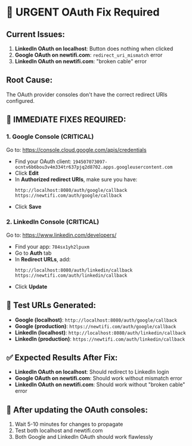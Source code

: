 # 🚨 URGENT OAuth Fix Required

## Current Issues:
1. **LinkedIn OAuth on localhost**: Button does nothing when clicked
2. **Google OAuth on newtifi.com**: `redirect_uri_mismatch` error
3. **LinkedIn OAuth on newtifi.com**: "broken cable" error

## Root Cause:
The OAuth provider consoles don't have the correct redirect URIs configured.

## 🔧 IMMEDIATE FIXES REQUIRED:

### 1. Google Console (CRITICAL)
Go to: https://console.cloud.google.com/apis/credentials
- Find your OAuth client: `194507073097-ocntv6b6bou3v4m334tr637pjq2d8702.apps.googleusercontent.com`
- Click **Edit**
- In **Authorized redirect URIs**, make sure you have:
  ```
  http://localhost:8080/auth/google/callback
  https://newtifi.com/auth/google/callback
  ```
- Click **Save**

### 2. LinkedIn Console (CRITICAL)
Go to: https://www.linkedin.com/developers/
- Find your app: `784sx1yh2lpuxm`
- Go to **Auth** tab
- In **Redirect URLs**, add:
  ```
  http://localhost:8080/auth/linkedin/callback
  https://newtifi.com/auth/linkedin/callback
  ```
- Click **Update**

## 🧪 Test URLs Generated:
- **Google (localhost)**: `http://localhost:8080/auth/google/callback`
- **Google (production)**: `https://newtifi.com/auth/google/callback`
- **LinkedIn (localhost)**: `http://localhost:8080/auth/linkedin/callback`
- **LinkedIn (production)**: `https://newtifi.com/auth/linkedin/callback`

## ✅ Expected Results After Fix:
- **LinkedIn OAuth on localhost**: Should redirect to LinkedIn login
- **Google OAuth on newtifi.com**: Should work without mismatch error
- **LinkedIn OAuth on newtifi.com**: Should work without "broken cable" error

## 🚀 After updating the OAuth consoles:
1. Wait 5-10 minutes for changes to propagate
2. Test both localhost and newtifi.com
3. Both Google and LinkedIn OAuth should work flawlessly
